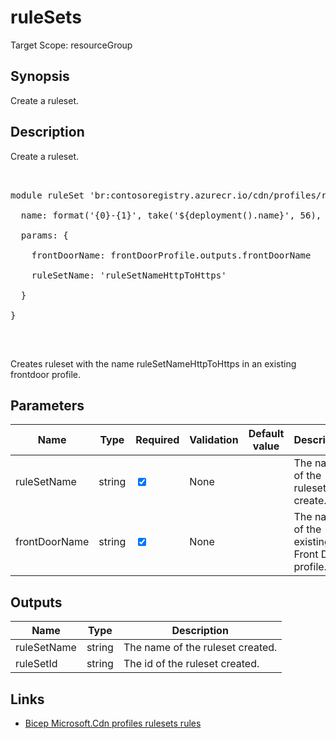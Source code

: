 # ruleSets

Target Scope: resourceGroup

## Synopsis
Create a ruleset.

## Description
Create a ruleset.<br>
<pre><br>
module ruleSet 'br:contosoregistry.azurecr.io/cdn/profiles/rulesets.bicep' = {<br>
  name: format('{0}-{1}', take('${deployment().name}', 56), 'ruleset')<br>
  params: {<br>
    frontDoorName: frontDoorProfile.outputs.frontDoorName<br>
    ruleSetName: 'ruleSetNameHttpToHttps'<br>
  }<br>
}<br>
</pre><br>
<p>Creates ruleset with the name ruleSetNameHttpToHttps in an existing frontdoor profile.</p>

## Parameters
| Name | Type | Required | Validation | Default value | Description |
| -- |  -- | -- | -- | -- | -- |
| ruleSetName | string | <input type="checkbox" checked> | None | <pre></pre> | The name of the ruleset to create. |
| frontDoorName | string | <input type="checkbox" checked> | None | <pre></pre> | The name of the existing Front Door profile. |
## Outputs
| Name | Type | Description |
| -- |  -- | -- |
| ruleSetName | string | The name of the ruleset created. |
| ruleSetId | string | The id of the ruleset created. |
## Links
- [Bicep Microsoft.Cdn profiles rulesets rules](https://learn.microsoft.com/en-us/azure/templates/microsoft.cdn/profiles/rulesets?pivots=deployment-language-bicep)


